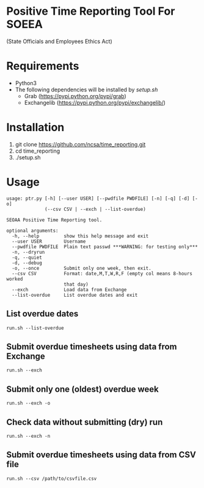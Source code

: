 # Positive Time Reporting Tool For SOEEA
(State Officials and Employees Ethics Act)

# Requirements
* Python3
* The following dependencies will be installed by *setup.sh*
  * Grab (https://pypi.python.org/pypi/grab)
  * Exchangelib (https://pypi.python.org/pypi/exchangelib/)

# Installation
1. git clone https://github.com/ncsa/time_reporting.git
1. cd time_reporting
1. ./setup.sh

# Usage
```
usage: ptr.py [-h] [--user USER] [--pwdfile PWDFILE] [-n] [-q] [-d] [-o]
              (--csv CSV | --exch | --list-overdue)

SEOAA Positive Time Reporting tool.

optional arguments:
  -h, --help         show this help message and exit
  --user USER        Username
  --pwdfile PWDFILE  Plain text passwd ***WARNING: for testing only***
  -n, --dryrun
  -q, --quiet
  -d, --debug
  -o, --once         Submit only one week, then exit.
  --csv CSV          Format: date,M,T,W,R,F (empty col means 8-hours worked
                     that day)
  --exch             Load data from Exchange
  --list-overdue     List overdue dates and exit
```

## List overdue dates
```
run.sh --list-overdue
```

## Submit overdue timesheets using data from Exchange
```
run.sh --exch
```

## Submit only one (oldest) overdue week
```
run.sh --exch -o 
```

## Check data without submitting (dry) run
```
run.sh --exch -n
```

## Submit overdue timesheets using data from CSV file
```
run.sh --csv /path/to/csvfile.csv
```
